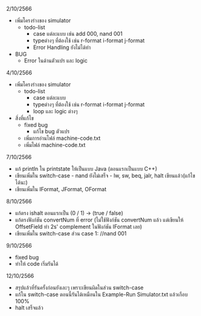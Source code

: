 2/10/2566
- เพิ่มโครงร่างของ simulator
    - todo-list
        - case แต่ละแบบ เช่น add 000, nand 001
        - typeต่างๆ ที่ต้องใช้ เช่น r-format i-format j-format
        - Error Handling ยังไม่ได้ทำ
- BUG
    - Error ในด้านตัวแปร และ logic


4/10/2566
- เพิ่มโครงร่างของ simulator
    - todo-list
        - case แต่ละแบบ
        - typeต่างๆ ที่ต้องใช้ เช่น r-format i-format j-format
        - loop และ logic ต่างๆ
- สิ่งที่แก้ไข
    - fixed bug
        - แก้ไข bug ตัวแปร
    - เพิ่มการอ่านไฟล์ machine-code.txt
    - เพิ่มไฟล์ machine-code.txt

7/10/2566
- แก้ println ใน printstate ให้เป็นแบบ Java (ตอนแรกเป็นแบบ C++)
- เขียนเพิ่มใน switch-case
      - nand ยังไม่เสร็จ
      - lw, sw, beq, jalr, halt เขียนแล้ว(แก้ไขได้นะ)
- เขียนเพิ่มใน IFormat, JFormat, OFormat

8/10/2566
- แก้ตรง ishalt ตอนแรกเป็น (0 / 1) -> (true / false)
- แก้ตรงฟังก์ชัน convertNum ที่ error (ไม่ใช้ฟังก์ชัน convertNum แล้ว แต่เขียนให้ OffsetField ทำ 2s' complement ในฟังก์ชัน IFormat เลย)
- เขียนเพิ่มใน switch-case ส่วน case 1: //nand 001

9/10/2566
- fixed bug
- ทำให้ code เริ่มรันได้

12/10/2566
- สรุปแล้วที่รันครั้งก่อนยังเละๆ เพราะเขียนผิดในส่วน switch-case
- แก้ใน switch-case ตอนนี้รันได้เหมือนใน Example-Run Simulator.txt แล้วเกือบ 100%
- halt เสร็จแล้ว
